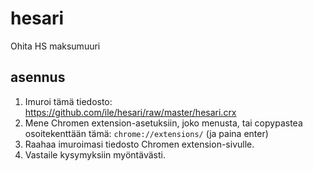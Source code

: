 hesari
======

Ohita HS maksumuuri

## asennus

1. Imuroi tämä tiedosto: https://github.com/ile/hesari/raw/master/hesari.crx
2. Mene Chromen extension-asetuksiin, joko menusta, tai copypastea osoitekenttään tämä: `chrome://extensions/` (ja paina enter)
3. Raahaa imuroimasi tiedosto Chromen extension-sivulle.
4. Vastaile kysymyksiin myöntävästi.


